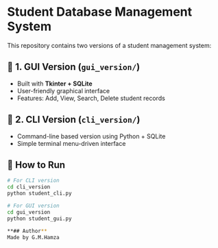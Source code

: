 # Student Database Management System

This repository contains two versions of a student management system:

## 🔹 1. GUI Version (`gui_version/`)
- Built with **Tkinter + SQLite**
- User-friendly graphical interface
- Features: Add, View, Search, Delete student records

## 🔹 2. CLI Version (`cli_version/`)
- Command-line based version using Python + SQLite
- Simple terminal menu-driven interface

## 🚀 How to Run
```bash
# For CLI version
cd cli_version
python student_cli.py

# For GUI version
cd gui_version
python student_gui.py

**## Author**
Made by G.M.Hamza
